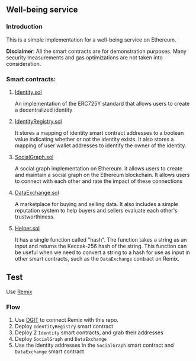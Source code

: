 
## Well-being service

### Introduction

This is a simple implementation for a well-being service on Ethereum.

**Disclaimer**: All the smart contracts are for demonstration purposes. Many security measurements and gas optimizations are not taken into consideration.

### Smart contracts:

1. [Identity.sol](https://github.com/peterblockman/well-being-service/blob/main/contracts/Identity.sol)

    An implementation of the ERC725Y standard that allows users to create a decentralized identity

2. [IdentityRegistry.sol](https://github.com/peterblockman/well-being-service/blob/main/contracts/IdentityRegistry.sol)

    It stores a mapping of identity smart contract addresses to a boolean value indicating whether or not the identity exists. It also stores a mapping of user wallet addresses to identify the owner of the identity.

3. [SocialGraph.sol](https://github.com/peterblockman/well-being-service/blob/main/contracts/SocialGraph.sol)

    A social graph implementation on Ethereum. it allows users to create and maintain a social graph on the Ethereum blockchain. It allows users to connect with each other and rate the impact of these connections

4. [DataExchange.sol](https://github.com/peterblockman/well-being-service/blob/main/contracts/DataExchange.sol)

    A marketplace for buying and selling data. It also includes a simple reputation system to help buyers and sellers evaluate each other's trustworthiness.
5. [Helper.sol](https://github.com/peterblockman/well-being-service/blob/main/contracts/Helper.sol)

    It has a single function called "hash". The function takes a string as an input and returns the Keccak-256 hash of the string. This function can be useful when we need to convert a string to a hash for use as input in other smart contracts, such as the `DataExchange` contract on Remix. 

## Test 
Use [Remix](https://remix.ethereum.org/)
### Flow
 1. Use [DGIT](https://medium.com/remix-ide/github-in-remix-ide-356de378f7da) to connect Remix with this repo.
 2. Deploy `IdentityRegistry` smart contract
 3. Deploy 2 `Identity` smart contracts, and grab their addresses
 4. Deploy `SocialGraph` and `DataExchange`
 5. Use the identity addresses in the `SocialGraph` smart contract and `DataExchange` smart contract
